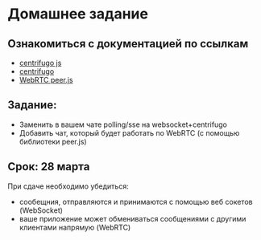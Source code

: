 # Домашнее задание

## Ознакомиться с документацией по ссылкам

- [centrifugo js](https://github.com/centrifugal/centrifuge-js/tree/c2#install-and-quick-start)
- [centrifugo](https://centrifugal.github.io/centrifugo/)
- [WebRTC peer.js](https://peerjs.com/docs.html#start)


## Задание:

- Заменить в вашем чате polling/sse на websocket+centrifugo
- Добавить чат, который будет работать по WebRTC (с помощью библиотеки peer.js)


## Срок: 28 марта

При сдаче необходимо убедиться:

- сообещния, отправляются и принимаются с помощью веб сокетов (WebSocket)
- ваше приложение может обмениваться сообщениями с другими клиентами напрямую (WebRTC)
